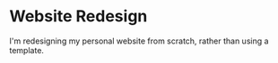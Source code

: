# Website Redesign 

I'm redesigning my personal website from scratch, rather than using a template. 